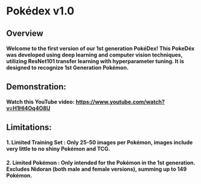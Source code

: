 # Pokédex v1.0

## Overview 
#### Welcome to the first version of our 1st generation PokéDex! This PokeDéx was developed using deep learning and computer vision techniques, utilizing ResNet101 transfer learning with hyperparameter tuning. It is designed to recognize 1st Generation Pokémon.

## Demonstration:
#### Watch this YouTube video: https://www.youtube.com/watch?v=H1Hl4Oq4O8U

## Limitations:
#### 1. <b> Limited Training Set </b>: Only 25-50 images per Pokémon, images include very little to no shiny Pokémon and TCG.
#### 2. <b> Limited Pokémon </b>: Only intended for the Pokémon in the 1st generation. Excludes Nidoran (both male and female versions), summing up to 149 Pokémon.
